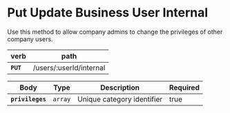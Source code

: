 # Put Update Business User Internal

Use this method to allow company admins to change the privileges of other company users.

| verb      | path                    |
| --------- | ----------------------- |
| **`PUT`** | /users/:userId/internal |

| Body             | Type    | Description                | Required |
| ---------------- | ------- | -------------------------- | -------- |
| **`privileges`** | `array` | Unique category identifier | true     |

